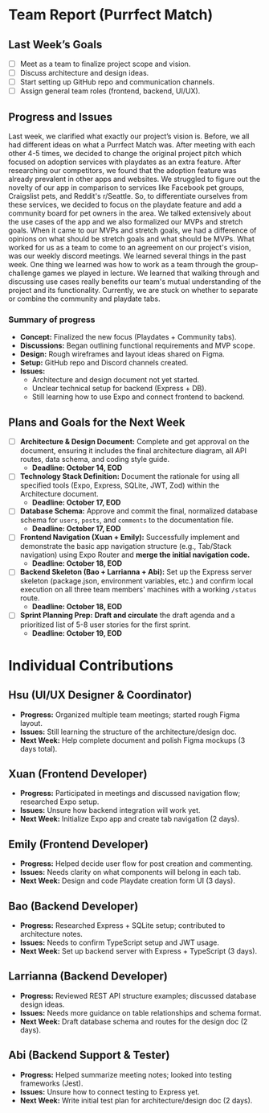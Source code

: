 # Team Report (Purrfect Match)

## Last Week’s Goals
- [ ] Meet as a team to finalize project scope and vision.  
- [ ] Discuss architecture and design ideas.  
- [ ] Start setting up GitHub repo and communication channels.  
- [ ] Assign general team roles (frontend, backend, UI/UX).  

## Progress and Issues
Last week, we clarified what exactly our project’s vision is. Before, we all had different ideas on what a Purrfect Match was. After meeting with each other 4-5 times, we decided to change the original project pitch which focused on adoption services with playdates as an extra feature. After researching our competitors, we found that the adoption feature was already prevalent in other apps and websites. We struggled to figure out the novelty of our app in comparison to services like Facebook pet groups, Craigslist pets, and Reddit's r/Seattle. So, to differentiate ourselves from these services, we decided to focus on the playdate feature and add a community board for pet owners in the area. We talked extensively about the use cases of the app and we also formalized our MVPs and stretch goals. When it came to our MVPs and stretch goals, we had a difference of opinions on what should be stretch goals and what should be MVPs. What worked for us as a team to come to an agreement on our project's vision, was our weekly discord meetings. We learned several things in the past week. One thing we learned was how to work as a team through the group-challenge games we played in lecture. We learned that walking through and discussing use cases really benefits our team's mutual understanding of the project and its functionality. Currently, we are stuck on whether to separate or combine the community and playdate tabs.

### Summary of progress
- **Concept:** Finalized the new focus (Playdates + Community tabs).  
- **Discussions:** Began outlining functional requirements and MVP scope.  
- **Design:** Rough wireframes and layout ideas shared on Figma.  
- **Setup:** GitHub repo and Discord channels created.  
- **Issues:**  
  - Architecture and design document not yet started.  
  - Unclear technical setup for backend (Express + DB).  
  - Still learning how to use Expo and connect frontend to backend.

## Plans and Goals for the Next Week
- [ ] **Architecture & Design Document:** Complete and get approval on the document, ensuring it includes the final architecture diagram, all API routes, data schema, and coding style guide.
    - **Deadline: October 14, EOD**
- [ ] **Technology Stack Definition:** Document the rationale for using all specified tools (Expo, Express, SQLite, JWT, Zod) within the Architecture document.
    - **Deadline: October 17, EOD**
- [ ] **Database Schema:** Approve and commit the final, normalized database schema for `users`, `posts`, and `comments` to the documentation file.
    - **Deadline: October 17, EOD**
- [ ] **Frontend Navigation (Xuan + Emily):** Successfully implement and demonstrate the basic app navigation structure (e.g., Tab/Stack navigation) using Expo Router and **merge the initial navigation code.**
    - **Deadline: October 18, EOD**
- [ ] **Backend Skeleton (Bao + Larrianna + Abi):** Set up the Express server skeleton (package.json, environment variables, etc.) and confirm local execution on all three team members' machines with a working `/status` route.
    - **Deadline: October 18, EOD**
- [ ] **Sprint Planning Prep:** **Draft and circulate** the draft agenda and a prioritized list of 5-8 user stories for the first sprint.
    - **Deadline: October 19, EOD**

# Individual Contributions

## Hsu (UI/UX Designer & Coordinator)
- **Progress:** Organized multiple team meetings; started rough Figma layout.  
- **Issues:** Still learning the structure of the architecture/design doc.  
- **Next Week:** Help complete document and polish Figma mockups (3 days total).

## Xuan (Frontend Developer)
- **Progress:** Participated in meetings and discussed navigation flow; researched Expo setup.  
- **Issues:** Unsure how backend integration will work yet.  
- **Next Week:** Initialize Expo app and create tab navigation (2 days).

## Emily (Frontend Developer)
- **Progress:** Helped decide user flow for post creation and commenting.  
- **Issues:** Needs clarity on what components will belong in each tab.  
- **Next Week:** Design and code Playdate creation form UI (3 days).

## Bao (Backend Developer)
- **Progress:** Researched Express + SQLite setup; contributed to architecture notes.  
- **Issues:** Needs to confirm TypeScript setup and JWT usage.  
- **Next Week:** Set up backend server with Express + TypeScript (3 days).

## Larrianna (Backend Developer)
- **Progress:** Reviewed REST API structure examples; discussed database design ideas.  
- **Issues:** Needs more guidance on table relationships and schema format.  
- **Next Week:** Draft database schema and routes for the design doc (2 days).

## Abi (Backend Support & Tester)
- **Progress:** Helped summarize meeting notes; looked into testing frameworks (Jest).  
- **Issues:** Unsure how to connect testing to Express yet.  
- **Next Week:** Write initial test plan for architecture/design doc (2 days).
